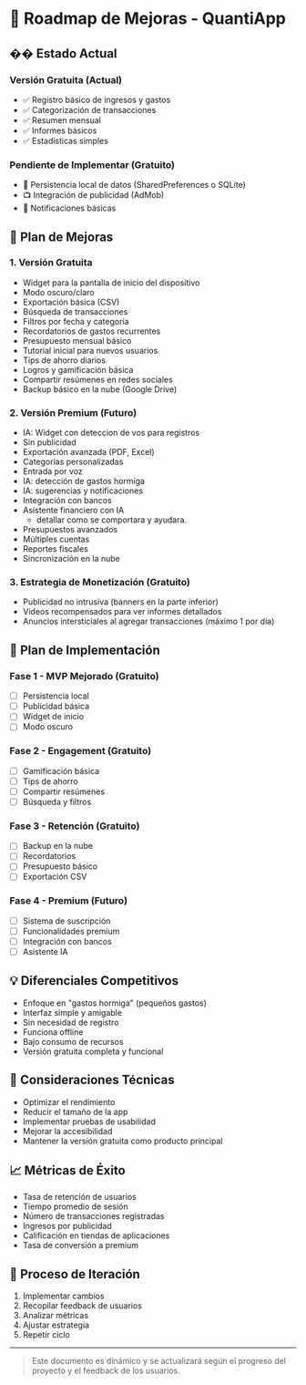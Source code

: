 # 🚀 Roadmap de Mejoras - QuantiApp

## �� Estado Actual

### Versión Gratuita (Actual)
- ✅ Registro básico de ingresos y gastos
- ✅ Categorización de transacciones
- ✅ Resumen mensual
- ✅ Informes básicos
- ✅ Estadísticas simples

### Pendiente de Implementar (Gratuito)
- 📱 Persistencia local de datos (SharedPreferences o SQLite)
- 📺 Integración de publicidad (AdMob)
- 🔔 Notificaciones básicas

## 🎯 Plan de Mejoras

### 1. Versión Gratuita
- Widget para la pantalla de inicio del dispositivo
- Modo oscuro/claro
- Exportación básica (CSV)
- Búsqueda de transacciones
- Filtros por fecha y categoría
- Recordatorios de gastos recurrentes
- Presupuesto mensual básico
- Tutorial inicial para nuevos usuarios
- Tips de ahorro diarios
- Logros y gamificación básica
- Compartir resúmenes en redes sociales
- Backup básico en la nube (Google Drive)

### 2. Versión Premium (Futuro)
- IA: Widget con deteccion de vos para registros
- Sin publicidad
- Exportación avanzada (PDF, Excel)
- Categorías personalizadas
- Entrada por voz
- IA: detección de gastos hormiga
- IA: sugerencias y notificaciones
- Integración con bancos
- Asistente financiero con IA 
    - detallar como se comportara y ayudara.  
- Presupuestos avanzados
- Múltiples cuentas
- Reportes fiscales
- Sincronización en la nube

### 3. Estrategia de Monetización (Gratuito)
- Publicidad no intrusiva (banners en la parte inferior)
- Videos recompensados para ver informes detallados
- Anuncios intersticiales al agregar transacciones (máximo 1 por día)

## 📅 Plan de Implementación

### Fase 1 - MVP Mejorado (Gratuito)
- [ ] Persistencia local
- [ ] Publicidad básica
- [ ] Widget de inicio
- [ ] Modo oscuro

### Fase 2 - Engagement (Gratuito)
- [ ] Gamificación básica
- [ ] Tips de ahorro
- [ ] Compartir resúmenes
- [ ] Búsqueda y filtros

### Fase 3 - Retención (Gratuito)
- [ ] Backup en la nube
- [ ] Recordatorios
- [ ] Presupuesto básico
- [ ] Exportación CSV

### Fase 4 - Premium (Futuro)
- [ ] Sistema de suscripción
- [ ] Funcionalidades premium
- [ ] Integración con bancos
- [ ] Asistente IA

## 💡 Diferenciales Competitivos
- Enfoque en "gastos hormiga" (pequeños gastos)
- Interfaz simple y amigable
- Sin necesidad de registro
- Funciona offline
- Bajo consumo de recursos
- Versión gratuita completa y funcional

## 🔧 Consideraciones Técnicas
- Optimizar el rendimiento
- Reducir el tamaño de la app
- Implementar pruebas de usabilidad
- Mejorar la accesibilidad
- Mantener la versión gratuita como producto principal

## 📈 Métricas de Éxito
- Tasa de retención de usuarios
- Tiempo promedio de sesión
- Número de transacciones registradas
- Ingresos por publicidad
- Calificación en tiendas de aplicaciones
- Tasa de conversión a premium

## 🔄 Proceso de Iteración
1. Implementar cambios
2. Recopilar feedback de usuarios
3. Analizar métricas
4. Ajustar estrategia
5. Repetir ciclo

---

> Este documento es dinámico y se actualizará según el progreso del proyecto y el feedback de los usuarios. 